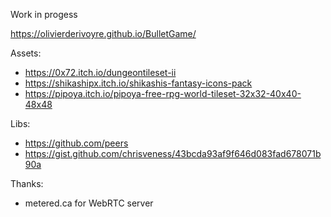 
Work in progess

https://olivierderivoyre.github.io/BulletGame/


Assets:

- https://0x72.itch.io/dungeontileset-ii
- https://shikashipx.itch.io/shikashis-fantasy-icons-pack
- https://pipoya.itch.io/pipoya-free-rpg-world-tileset-32x32-40x40-48x48

Libs:

- https://github.com/peers
- https://gist.github.com/chrisveness/43bcda93af9f646d083fad678071b90a

Thanks:

- metered.ca for WebRTC server
